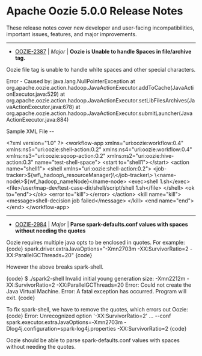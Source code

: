 
<!---
# Licensed to the Apache Software Foundation (ASF) under one
# or more contributor license agreements.  See the NOTICE file
# distributed with this work for additional information
# regarding copyright ownership.  The ASF licenses this file
# to you under the Apache License, Version 2.0 (the
# "License"); you may not use this file except in compliance
# with the License.  You may obtain a copy of the License at
#
#     http://www.apache.org/licenses/LICENSE-2.0
#
# Unless required by applicable law or agreed to in writing, software
# distributed under the License is distributed on an "AS IS" BASIS,
# WITHOUT WARRANTIES OR CONDITIONS OF ANY KIND, either express or implied.
# See the License for the specific language governing permissions and
# limitations under the License.
-->
# Apache Oozie  5.0.0 Release Notes

These release notes cover new developer and user-facing incompatibilities, important issues, features, and major improvements.


---

* [OOZIE-2387](https://issues.apache.org/jira/browse/OOZIE-2387) | *Major* | **Oozie is Unable to handle Spaces in file/archive tag.**

Oozie file tag is unable to handle white spaces and other special characters.

Error - 
Caused by: java.lang.NullPointerException
	at org.apache.oozie.action.hadoop.JavaActionExecutor.addToCache(JavaActionExecutor.java:529)
	at org.apache.oozie.action.hadoop.JavaActionExecutor.setLibFilesArchives(JavaActionExecutor.java:678)
	at org.apache.oozie.action.hadoop.JavaActionExecutor.submitLauncher(JavaActionExecutor.java:884)


Sample XML File --

\<?xml version="1.0" ?\>
\<workflow-app xmlns="uri:oozie:workflow:0.4" xmlns:ns5="uri:oozie:shell-action:0.2"
	xmlns:ns4="uri:oozie:workflow:0.4" xmlns:ns3="uri:oozie:sqoop-action:0.2"
	xmlns:ns2="uri:oozie:hive-action:0.3" name="test-shell-space"\>
	\<start to="shell1"\>\</start\>
	\<action name="shell1"\>
		\<shell xmlns="uri:oozie:shell-action:0.2"\>
			\<job-tracker\>${wf\_hadoop\_resourceManager}\</job-tracker\>
			\<name-node\>${wf\_hadoop\_nameNode}\</name-node\>
			\<exec\>shell 1.sh\</exec\>
			\<file\>/user/map-dev/test-case-dir/shell/script/shell 1.sh\</file\>
		\</shell\>
		\<ok to="end"\>\</ok\>
		\<error to="kill"\>\</error\>
	\</action\>
	\<kill name="kill"\>
		\<message\>shell-decision job failed\</message\>
	\</kill\>
	\<end name="end"\>\</end\>
\</workflow-app\>


---

* [OOZIE-2984](https://issues.apache.org/jira/browse/OOZIE-2984) | *Major* | **Parse spark-defaults.conf values with spaces without needing the quotes**

Oozie requires multiple java opts to be enclosed in quotes. For example:
{code}
spark.driver.extraJavaOptions="-Xmn2703m -XX:SurvivorRatio=2 -XX:ParallelGCThreads=20"
{code}

However the above breaks spark-shell. 

{code}
$ ./spark2-shell
Invalid initial young generation size: -Xmn2212m -XX:SurvivorRatio=2 -XX:ParallelGCThreads=20
Error: Could not create the Java Virtual Machine.
Error: A fatal exception has occurred. Program will exit.
{code}

To fix spark-shell, we have to remove the quotes, which errors out Oozie:
{code}
Error: Unrecognized option '-XX:SurvivorRatio=2'
...
--conf
spark.executor.extraJavaOptions=-Xmn2703m -Dlog4j.configuration=spark-log4j.properties
-XX:SurvivorRatio=2
{code}

Oozie should be able to parse spark-defaults.conf values with spaces without needing the quotes.



